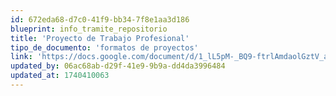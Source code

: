 ```yaml
---
id: 672eda68-d7c0-41f9-bb34-7f8e1aa3d186
blueprint: info_tramite_repositorio
title: 'Proyecto de Trabajo Profesional'
tipo_de_documento: 'formatos de proyectos'
link: 'https://docs.google.com/document/d/1_lL5pM-_BQ9-ftrlAmdaolGztV_av0gv/edit?usp=drive_link&ouid=115142632749044065793&rtpof=true&sd=true'
updated_by: 06ac68ab-d29f-41e9-9b9a-dd4da3996484
updated_at: 1740410063
---
```


